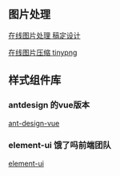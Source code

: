 ## 图片处理


[在线图片处理 稿定设计](https://www.gaoding.com/design/image)

[在线图片压缩 tinypng](https://tinypng.com/)


## 样式组件库

### antdesign 的vue版本
[ant-design-vue](https://www.antdv.com/docs/vue/introduce-cn/)

### element-ui 饿了吗前端团队
[element-ui](https://element.eleme.cn/#/zh-CN/component/installation)